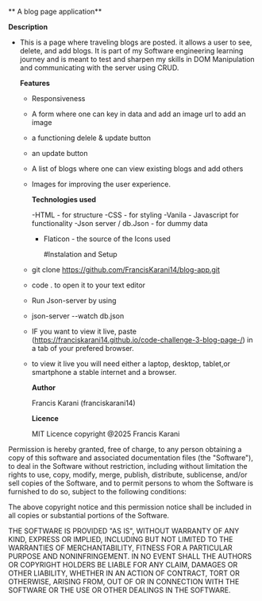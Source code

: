 ** A blog page application**


**Description**
- This is a page where traveling blogs are posted. it allows a user to see, delete, and add blogs. It is part of my Software engineering learning journey and is meant to test and sharpen my skills in DOM Manipulation and communicating with the server using CRUD.


  **Features**
  - Responsiveness
  - A form where one can key in data and add an image url to add an image
  - a  functioning delele & update button
  - an update button
  - A list of blogs where one can view existing blogs and add others
  - Images for improving the user experience.


    **Technologies used**
 
    
    -HTML - for structure
    -CSS - for styling
    -Vanila - Javascript for functionality
    -Json server / db.Json - for dummy data
    - Flaticon - the source of the Icons used
   
      
      #Instalation and Setup

    
                  
  -  git clone https://github.com/FrancisKarani14/blog-app.git
  -  code . to open it to your text editor
  -  Run Json-server by using
  -  json-server --watch db.json
  -  IF you want to view it live, paste (https://franciskarani14.github.io/code-challenge-3-blog-page-/) in a tab of your prefered browser.
  -  to view it live you will need either a laptop, desktop, tablet,or smartphone a stable internet and a browser.
    
 


      **Author**
     
     Francis Karani (franciskarani14)
 
  
     **Licence**
     
     MIT Licence
copyright @2025 Francis Karani

Permission is hereby granted, free of charge, to any person obtaining a copy of this software and associated documentation files (the "Software"), to deal in the Software without restriction, including without limitation the rights to use, copy, modify, merge, publish, distribute, sublicense, and/or sell copies of the Software, and to permit persons to whom the Software is furnished to do so, subject to the following conditions:

The above copyright notice and this permission notice shall be included in all copies or substantial portions of the Software.

THE SOFTWARE IS PROVIDED "AS IS", WITHOUT WARRANTY OF ANY KIND, EXPRESS OR IMPLIED, INCLUDING BUT NOT LIMITED TO THE WARRANTIES OF MERCHANTABILITY, FITNESS FOR A PARTICULAR PURPOSE AND NONINFRINGEMENT. IN NO EVENT SHALL THE AUTHORS OR COPYRIGHT HOLDERS BE LIABLE FOR ANY CLAIM, DAMAGES OR OTHER LIABILITY, WHETHER IN AN ACTION OF CONTRACT, TORT OR OTHERWISE, ARISING FROM, OUT OF OR IN CONNECTION WITH THE SOFTWARE OR THE USE OR OTHER DEALINGS IN THE SOFTWARE.  
